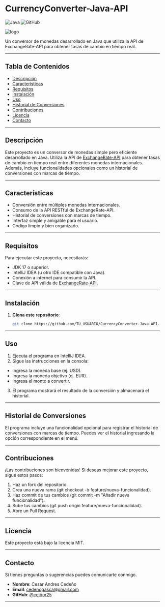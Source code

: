 # CurrencyConverter-Java-API

![Java](https://img.shields.io/badge/Java-ED8B00?style=for-the-badge&logo=java&logoColor=white)
![GitHub](https://img.shields.io/badge/GitHub-100000?style=for-the-badge&logo=github&logoColor=white)

![logo](https://github.com/user-attachments/assets/ecef76d3-bb0f-45cf-be0c-d3eff65a2e06)

Un conversor de monedas desarrollado en Java que utiliza la API de ExchangeRate-API para obtener tasas de cambio en tiempo real.

---

## Tabla de Contenidos 

- [Descripción](#descripción)
- [Características](#características)
- [Requisitos](#requisitos)
- [Instalación](#instalación)
- [Uso](#uso)
- [Historial de Conversiones](#historial-de-conversiones)
- [Contribuciones](#contribuciones)
- [Licencia](#licencia)
- [Contacto](#contacto)

---

## Descripción

Este proyecto es un conversor de monedas simple pero eficiente desarrollado en Java. Utiliza la API de [ExchangeRate-API](https://www.exchangerate-api.com/)  para obtener tasas de cambio en tiempo real entre diferentes monedas internacionales. Además, incluye funcionalidades opcionales como un historial de conversiones con marcas de tiempo.

---

## Características

- Conversión entre múltiples monedas internacionales.
- Consumo de la API RESTful de ExchangeRate-API.
- Historial de conversiones con marcas de tiempo.
- Interfaz simple y amigable para el usuario.
- Código limpio y bien organizado.

---

## Requisitos

Para ejecutar este proyecto, necesitarás:

- JDK 17 o superior.
- IntelliJ IDEA (u otro IDE compatible con Java).
- Conexión a internet para consumir la API.
- Clave de API válida de [ExchangeRate-API](https://www.exchangerate-api.com/). 

---

## Instalación

1. **Clona este repositorio**:
   ```bash
   git clone https://github.com/TU_USUARIO/CurrencyConverter-Java-API.git

---

## Uso

1. Ejecuta el programa en IntelliJ IDEA.
2. Sigue las instrucciones en la consola:
* Ingresa la moneda base (ej. USD).
* Ingresa la moneda objetivo (ej. EUR).
* Ingresa el monto a convertir.
3. El programa mostrará el resultado de la conversión y almacenará el historial.

---

## Historial de Conversiones

El programa incluye una funcionalidad opcional para registrar el historial de conversiones con marcas de tiempo. Puedes ver el historial ingresando la opción correspondiente en el menú.

---

## Contribuciones

¡Las contribuciones son bienvenidas! Si deseas mejorar este proyecto, sigue estos pasos:

1. Haz un fork del repositorio.
2. Crea una nueva rama (git checkout -b feature/nueva-funcionalidad).
3. Haz commit de tus cambios (git commit -m "Añadir nueva funcionalidad").
4. Sube tus cambios (git push origin feature/nueva-funcionalidad).
5. Abre un Pull Request.

---

## Licencia

Este proyecto está bajo la licencia MIT.

---

## Contacto

Si tienes preguntas o sugerencias puedes comunicarte conmigo.

- **Nombre**: Cesar Andres Cedeño
- **Email**:  cedenogasca@gmail.com
- **GitHub**: [@ceibor25](https://github.com/ceibor25)

---
